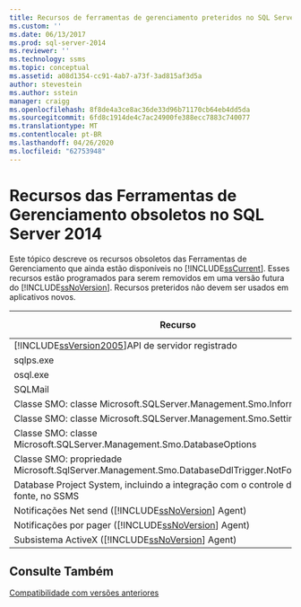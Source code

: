 ```yaml
---
title: Recursos de ferramentas de gerenciamento preteridos no SQL Server 2014 | Microsoft Docs
ms.custom: ''
ms.date: 06/13/2017
ms.prod: sql-server-2014
ms.reviewer: ''
ms.technology: ssms
ms.topic: conceptual
ms.assetid: a08d1354-cc91-4ab7-a73f-3ad815af3d5a
author: stevestein
ms.author: sstein
manager: craigg
ms.openlocfilehash: 8f8de4a3ce8ac36de33d96b71170cb64eb4dd5da
ms.sourcegitcommit: 6fd8c1914de4c7ac24900fe388ecc7883c740077
ms.translationtype: MT
ms.contentlocale: pt-BR
ms.lasthandoff: 04/26/2020
ms.locfileid: "62753948"
---
```

# <a name="deprecated-management-tools-features-in-sql-server-2014"></a>Recursos das Ferramentas de Gerenciamento obsoletos no SQL Server 2014
  Este tópico descreve os recursos obsoletos das Ferramentas de Gerenciamento que ainda estão disponíveis no [!INCLUDE[ssCurrent](../includes/sscurrent-md.md)]. Esses recursos estão programados para serem removidos em uma versão futura do [!INCLUDE[ssNoVersion](../includes/ssnoversion-md.md)]. Recursos preteridos não devem ser usados em aplicativos novos.  
  
|Recurso|Estágio de obsolescência|  
|-------------|-----------------------|  
|[!INCLUDE[ssVersion2005](../includes/ssversion2005-md.md)]API de servidor registrado|Anúncio|  
|sqlps.exe|Aviso|  
|osql.exe|Aviso|  
|SQLMail|Aviso|  
|Classe SMO: classe Microsoft.SQLServer.Management.Smo.Information|Anúncio|  
|Classe SMO: classe Microsoft.SQLServer.Management.Smo.Settings|Anúncio|  
|Classe SMO: classe Microsoft.SQLServer.Management.Smo.DatabaseOptions|Anúncio|  
|Classe SMO: propriedade Microsoft.SqlServer.Management.Smo.DatabaseDdlTrigger.NotForReplication|Anúncio|  
|Database Project System, incluindo a integração com o controle de código-fonte, no SSMS|Anúncio|  
|Notificações Net send ([!INCLUDE[ssNoVersion](../includes/ssnoversion-md.md)] Agent)|Anúncio|  
|Notificações por pager ([!INCLUDE[ssNoVersion](../includes/ssnoversion-md.md)] Agent)|Anúncio|  
|Subsistema ActiveX ([!INCLUDE[ssNoVersion](../includes/ssnoversion-md.md)] Agent)|Anúncio|  
  
## <a name="see-also"></a>Consulte Também  
 [Compatibilidade com versões anteriores](../../2014/getting-started/backward-compatibility.md)  
  
  
